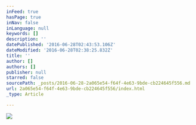 ```yaml
---
inFeed: true
hasPage: true
inNav: false
inLanguage: null
keywords: []
description: ''
datePublished: '2016-06-28T02:43:53.106Z'
dateModified: '2016-06-28T02:38:25.832Z'
title: ''
author: []
authors: []
publisher: null
starred: false
sourcePath: _posts/2016-06-28-2a065e54-f64f-4e63-9bde-cb224645f556.md
url: 2a065e54-f64f-4e63-9bde-cb224645f556/index.html
_type: Article

---
```

![](https://the-grid-user-content.s3-us-west-2.amazonaws.com/a490f5ad-52ef-4e8e-8a1c-ae547104ca52.jpg)